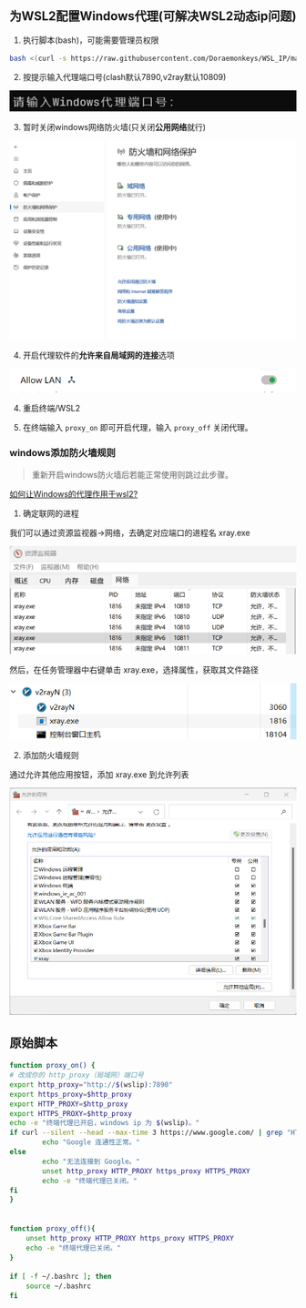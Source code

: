 ## 为WSL2配置Windows代理(可解决WSL2动态ip问题)

1. 执行脚本(bash)，可能需要管理员权限

```bash
bash <(curl -s https://raw.githubusercontent.com/Doraemonkeys/WSL_IP/master/install.sh)
```

2. 按提示输入代理端口号(clash默认7890,v2ray默认10809)

![image-20230509013613785](https://raw.githubusercontent.com/Doraemonkeys/picture/master/1/202305090157818.png)

3. 暂时关闭windows网络防火墙(只关闭**公用网络**就行)

<img src="https://raw.githubusercontent.com/Doraemonkeys/picture/master/1/202305090157905.png" alt="image-20230509014017161" style="zoom: 50%;" />

4. 开启代理软件的**允许来自局域网的连接**选项

![image-20230509014522847](https://raw.githubusercontent.com/Doraemonkeys/picture/master/1/202305090157994.png)

4. 重启终端/WSL2



5. 在终端输入 `proxy_on` 即可开启代理，输入 `proxy_off` 关闭代理。



### windows添加防火墙规则

> 重新开启windows防火墙后若能正常使用则跳过此步骤。

[如何让Windows的代理作用于wsl2?](https://www.zhihu.com/question/435906813/answer/2845515380)



1. 确定联网的进程

我们可以通过资源监视器->网络，去确定对应端口的进程名 xray.exe

![img](https://raw.githubusercontent.com/Doraemonkeys/picture/master/1/202305090157077.png)

然后，在任务管理器中右键单击 xray.exe，选择属性，获取其文件路径

![img](https://raw.githubusercontent.com/Doraemonkeys/picture/master/1/202305090157152.png)

2. 添加防火墙规则

通过允许其他应用按钮，添加 xray.exe 到允许列表

![img](https://raw.githubusercontent.com/Doraemonkeys/picture/master/1/202305090157223.png)



## 原始脚本

```bash
function proxy_on() {
# 改成你的 http_proxy（局域网）端口号
export http_proxy="http://$(wslip):7890"
export https_proxy=$http_proxy
export HTTP_PROXY=$http_proxy
export HTTPS_PROXY=$http_proxy
echo -e "终端代理已开启，windows ip 为 $(wslip)。"
if curl --silent --head --max-time 3 https://www.google.com/ | grep "HTTP.*200" > /dev/null; then
        echo "Google 连通性正常。"
else
        echo "无法连接到 Google。"
        unset http_proxy HTTP_PROXY https_proxy HTTPS_PROXY
        echo -e "终端代理已关闭。"
fi
}


function proxy_off(){
    unset http_proxy HTTP_PROXY https_proxy HTTPS_PROXY
    echo -e "终端代理已关闭。"
}

if [ -f ~/.bashrc ]; then
    source ~/.bashrc
fi
```


